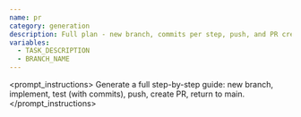 ```yaml
---
name: pr
category: generation
description: Full plan - new branch, commits per step, push, and PR creation.
variables:
  - TASK_DESCRIPTION
  - BRANCH_NAME
---
```

<prompt_instructions>
Generate a full step-by-step guide: new branch, implement, test (with commits), push, create PR, return to main.
</prompt_instructions>

<template>
{% include '_header.md' %}
{% include '_step_create_branch.md' %}
{% include '_step_implement_code.md' %}
{% include '_step_add_tests.md' %}
{% include '_step_push_branch.md' %}
{% include '_step_create_pr.md' %}
{% include '_step_return_to_main.md' %}
{% include '_footer.md' %}
</template> 